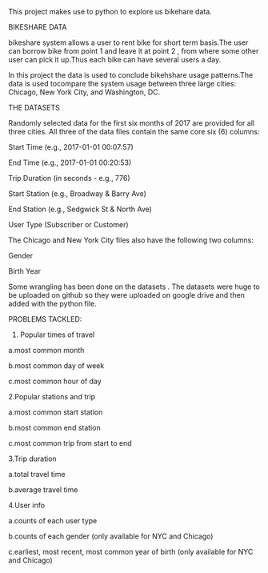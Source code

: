 This project makes use to python to explore us bikehare data.

BIKESHARE DATA

bikeshare system allows a user to rent bike for short term basis.The user can borrow bike from point 1 and leave it at point 2 ,
from where some other user can pick it up.Thus each bike can have several users a day.

In this project the data is used to conclude bikehshare usage patterns.The data is used tocompare the system usage between three 
large cities: Chicago, New York City, and Washington, DC.

THE DATASETS

Randomly selected data for the first six months of 2017 are provided for all three cities. All three of the data files contain
the same core six (6) columns:

Start Time (e.g., 2017-01-01 00:07:57)

End Time (e.g., 2017-01-01 00:20:53)

Trip Duration (in seconds - e.g., 776)

Start Station (e.g., Broadway & Barry Ave)

End Station (e.g., Sedgwick St & North Ave)

User Type (Subscriber or Customer)


The Chicago and New York City files also have the following two columns:

Gender

Birth Year


Some wrangling has been done on the datasets . The datasets were huge to be uploaded on github so they were uploaded on google drive and then 
added with the python file.


PROBLEMS TACKLED:
1. Popular times of travel 

  a.most common month
  
  b.most common day of week
  
  c.most common hour of day
  
2.Popular stations and trip

  a.most common start station
  
  b.most common end station
  
  c.most common trip from start to end
  
3.Trip duration

  a.total travel time
  
  b.average travel time
  
4.User info

  a.counts of each user type
  
  b.counts of each gender (only available for NYC and Chicago)
  
  c.earliest, most recent, most common year of birth (only available for NYC and Chicago)
  
